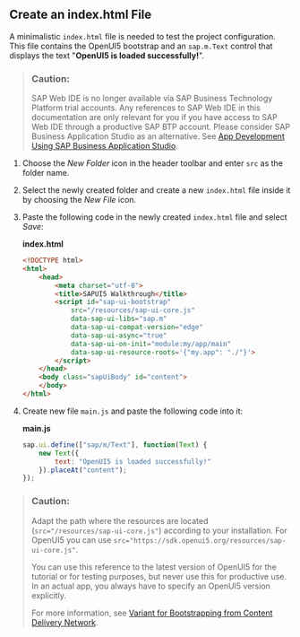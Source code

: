 <!-- loiof7cbafc9a76140ec8fc55b51a63cf467 -->

## Create an index.html File

A minimalistic `index.html` file is needed to test the project configuration. This file contains the OpenUI5 bootstrap and an `sap.m.Text` control that displays the text "**OpenUI5 is loaded successfully!**".

> ### Caution:  
> SAP Web IDE is no longer available via SAP Business Technology Platform trial accounts. Any references to SAP Web IDE in this documentation are only relevant for you if you have access to SAP Web IDE through a productive SAP BTP account. Please consider SAP Business Application Studio as an alternative. See [App Development Using SAP Business Application Studio](app-development-using-sap-business-application-studio-6bbad66.md).

1.  Choose the *New Folder* icon in the header toolbar and enter `src` as the folder name.
2.  Select the newly created folder and create a new `index.html` file inside it by choosing the *New File* icon.
3.  Paste the following code in the newly created `index.html` file and select *Save*:

    **index.html**

    ```html
    <!DOCTYPE html>
    <html>
    	<head>
    		<meta charset="utf-8">
    		<title>SAPUI5 Walkthrough</title>
    		<script id="sap-ui-bootstrap"
    			src="/resources/sap-ui-core.js"
    			data-sap-ui-libs="sap.m"
    			data-sap-ui-compat-version="edge"
    			data-sap-ui-async="true"
    			data-sap-ui-on-init="module:my/app/main"
    			data-sap-ui-resource-roots='{"my.app": "./"}'>
    		</script>
    	</head>
    	<body class="sapUiBody" id="content">
    	</body>
    </html>
    ```

4.  Create new file `main.js` and paste the following code into it:

    **main.js**

    ```js
    sap.ui.define(["sap/m/Text"], function(Text) {
        new Text({
            text: "OpenUI5 is loaded successfully!"
        }).placeAt("content");
    });
    ```


> ### Caution:  
> Adapt the path where the resources are located \(`src="/resources/sap-ui-core.js"`\) according to your installation. For OpenUI5 you can use `src="https://sdk.openui5.org/resources/sap-ui-core.js"`.
> 
> You can use this reference to the latest version of OpenUI5 for the tutorial or for testing purposes, but never use this for productive use. In an actual app, you always have to specify an OpenUI5 version explicitly.
> 
> For more information, see [Variant for Bootstrapping from Content Delivery Network](../04_Essentials/variant-for-bootstrapping-from-content-delivery-network-2d3eb2f.md).

